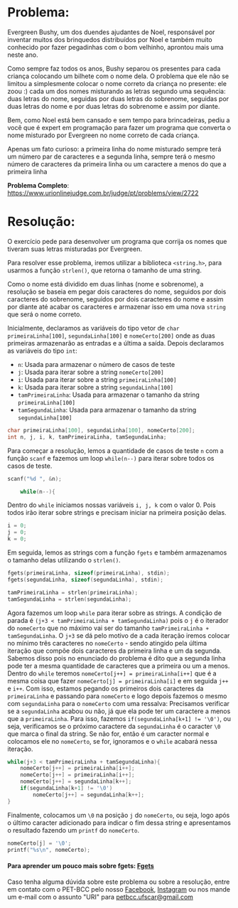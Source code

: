 # Problema:    
Evergreen Bushy, um dos duendes ajudantes de Noel, responsável por inventar muitos dos brinquedos distribuídos por Noel e também muito conhecido por fazer pegadinhas com o bom velhinho, aprontou mais uma neste ano. 

Como sempre faz todos os anos, Bushy separou os presentes para cada criança colocando um bilhete com o nome dela. O problema que ele não se limitou a simplesmente colocar o nome correto da criança no presente: ele zoou :) cada um dos nomes misturando as letras segundo uma sequência: duas letras do nome, seguidas por duas letras do sobrenome, seguidas por duas letras do nome e por duas letras do sobrenome e assim por diante.

Bem, como Noel está bem cansado e sem tempo para brincadeiras, pediu a você que é expert em programação para fazer um programa que converta o nome misturado por Evergreen no nome correto de cada criança.

Apenas um fato curioso: a primeira linha do nome misturado sempre terá um número par de caracteres e a segunda linha, sempre terá o mesmo número de caracteres da primeira linha ou um caractere a menos do que a primeira linha

**Problema Completo**: https://www.urionlinejudge.com.br/judge/pt/problems/view/2722


# Resolução:
O exercício pede para desenvolver um programa que corrija os nomes que tiveram suas letras misturadas por Evergreen. 

Para resolver esse problema, iremos utilizar a biblioteca `<string.h>`, para usarmos a função `strlen()`, que retorna o tamanho de uma string. 

Como o nome está dividido em duas linhas (nome e sobrenome), a resolução se baseia em pegar dois caracteres do nome, seguidos por dois caracteres do sobrenome, seguidos por dois caracteres do nome e assim por diante até acabar os caracteres e armazenar isso em uma nova `string` que será o nome correto.

Inicialmente, declaramos as variáveis do tipo vetor de `char` `primeiraLinha[100]`, `segundaLinha[100]` e `nomeCerto[200]` onde as duas primeiras armazenarão as entradas e a última a saída. Depois declaramos as variáveis do tipo `int`:
- `n`: Usada para armazenar o número de casos de teste
- `j`: Usada para iterar sobre a string `nomeCerto[200]`
- `i`: Usada para iterar sobre a string `primeiraLinha[100]`
- `k`: Usada para iterar sobre a string `segundaLinha[100]`
- `tamPrimeiraLinha`: Usada para armazenar o tamanho da string `primeiraLinha[100]`
- `tamSegundaLinha`: Usada para armazenar o tamanho da string `segundaLinha[100]`

```c
char primeiraLinha[100], segundaLinha[100], nomeCerto[200];
int n, j, i, k, tamPrimeiraLinha, tamSegundaLinha; 
```

Para começar a resolução, lemos a quantidade de casos de teste `n` com a função `scanf` e fazemos um loop `while(n--)` para iterar sobre todos os casos de teste.

```c
scanf("%d ", &n);

    while(n--){ 
```

Dentro do `while` iniciamos nossas variáveis `i, j, k` com o valor 0. Pois todos irão iterar sobre strings e precisam iniciar na primeira posição delas.  

```c
i = 0;
j = 0;
k = 0;
```

Em seguida, lemos as strings com a função `fgets` e também armazenamos o tamanho delas utilizando o `strlen()`.
```c
fgets(primeiraLinha, sizeof(primeiraLinha), stdin);
fgets(segundaLinha, sizeof(segundaLinha), stdin);

tamPrimeiraLinha = strlen(primeiraLinha);
tamSegundaLinha = strlen(segundaLinha);
```

Agora fazemos um loop `while` para iterar sobre as strings. A condição de parada é `(j+3 < tamPrimeiraLinha + tamSegundaLinha)` pois o `j` é o iterador do `nomeCerto` que no máximo vai ser do tamanho `tamPrimeiraLinha + tamSegundaLinha`. O `j+3` se dá pelo motivo de a cada iteração iremos colocar no mínimo três caracteres no `nomeCerto` - sendo atingido pela última iteração que compõe dois caracteres da primeira linha e um da segunda. Sabemos disso pois no enunciado do problema é dito que a segunda linha pode ter a mesma quantidade de caracteres que a primeira ou um a menos. 
Dentro do `while` teremos `nomeCerto[j++] = primeiraLinha[i++]` que é a mesma coisa que fazer `nomeCerto[j] = primeiraLinha[i]` e em seguida `j++` e `i++`. Com isso, estamos pegando os primeiros dois caracteres da `primeiraLinha` e passando para `nomeCerto` e logo depois fazemos o mesmo com `segundaLinha` para o `nomeCerto` com uma ressalva: Precisamos verificar se a `segundaLinha` acabou ou não, já que ela pode ter um caractere a menos que a `primeiraLinha`. Para isso, fazemos `if(segundaLinha[k+1] != '\0')`, ou seja, verificamos se o próximo caractere da `segundaLinha` é o caracter `\0` que marca o final da string. Se não for, então é um caracter normal e colocamos ele no `nomeCerto`, se for, ignoramos e o `while` acabará nessa iteração. 

```c
while(j+3 < tamPrimeiraLinha + tamSegundaLinha){       
    nomeCerto[j++] = primeiraLinha[i++];
    nomeCerto[j++] = primeiraLinha[i++];
    nomeCerto[j++] = segundaLinha[k++];
    if(segundaLinha[k+1] != '\0')
        nomeCerto[j++] = segundaLinha[k++];
}
```

Finalmente, colocamos um `\0` na posição `j` do `nomeCerto`, ou seja, logo após o último caracter adicionado para indicar o fim dessa string e apresentamos o resultado fazendo um `printf` do `nomeCerto`.

```c
nomeCerto[j] = '\0';
printf("%s\n", nomeCerto);
```
    
#### Para aprender um pouco mais sobre fgets: [Fgets](http://www.w3big.com/pt/cprogramming/c-function-fgets.html)

Caso tenha alguma dúvida sobre este problema ou sobre a resolução, entre em contato com o PET-BCC pelo nosso
[Facebook](https://www.facebook.com/petbcc/),
[Instagram](https://www.instagram.com/petbcc.ufscar/)
ou nos mande um e-mail com o assunto "URI" para  petbcc.ufscar@gmail.com
